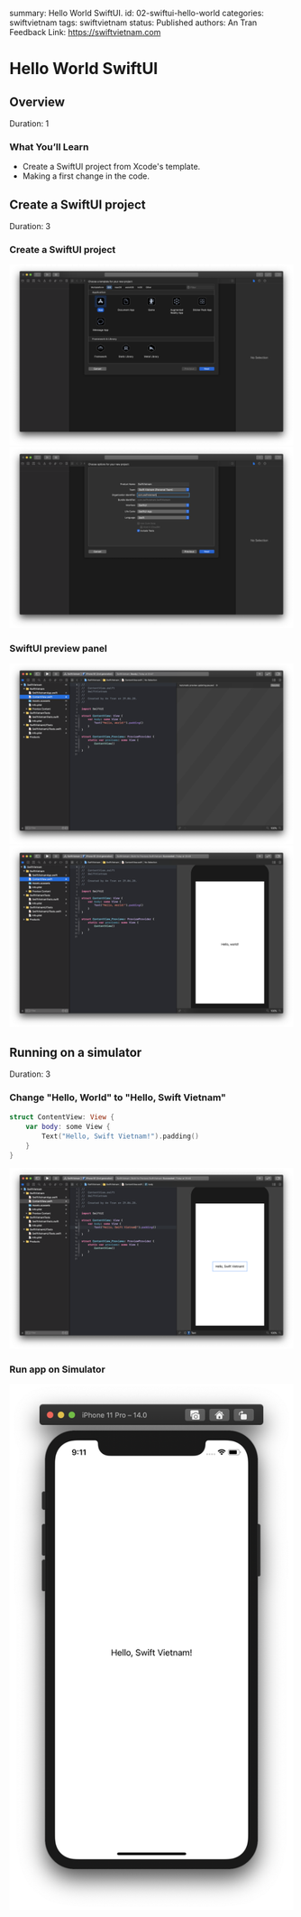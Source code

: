 summary: Hello World SwiftUI.
id: 02-swiftui-hello-world
categories: swiftvietnam
tags: swiftvietnam
status: Published 
authors: An Tran
Feedback Link: https://swiftvietnam.com

# Hello World SwiftUI
<!-- ------------------------ -->
## Overview 
Duration: 1

### What You’ll Learn 
- Create a SwiftUI project from Xcode's template.
- Making a first change in the code.

<!-- ------------------------ -->
## Create a SwiftUI project
Duration: 3

### Create a SwiftUI project
![02_01_create_project](assets/02/02_01_create_project.png)
![02_02_create_project](assets/02/02_02_create_project.png)

### SwiftUI preview panel
![02_03_create_project](assets/02/02_03_create_project.png)
![02_04_preview](assets/02/02_04_preview.png)

<!-- ------------------------ -->
## Running on a simulator
Duration: 3

### Change "Hello, World" to "Hello, Swift Vietnam"

```swift
struct ContentView: View {
    var body: some View {
        Text("Hello, Swift Vietnam!").padding()
    }
}
```

![02_05_hello_swift_vietnam](assets/02/02_05_hello_swift_vietnam.png)

### Run app on Simulator
![02_06_simulator](assets/02/02_06_simulator.png)

<!-- 
## Cleanup the template project
Duration: 3

- Change the header: Keep it short and simple, make it generic and not containing changing parts (filename, timestamp).
- Wrap Preview in #DEBUG: Reduce app size, don't ship code not related to production.
-->